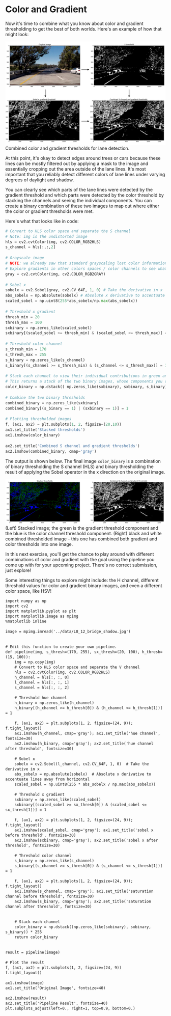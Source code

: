 # Color and Gradient

Now it's time to combine what you know about color and gradient thresholding to get the best of both worlds. Here's an example of how that might look:

![image](../data/L8_12.png)
Combined color and gradient thresholds for lane detection.

At this point, it's okay to detect edges around trees or cars because these lines can be mostly filtered out by applying a mask to the image and essentially cropping out the area outside of the lane lines. It's most important that you reliably detect different colors of lane lines under varying degrees of daylight and shadow.

You can clearly see which parts of the lane lines were detected by the gradient threshold and which parts were detected by the color threshold by stacking the channels and seeing the individual components. You can create a binary combination of these two images to map out where either the color or gradient thresholds were met.

Here's what that looks like in code:
 ```python
# Convert to HLS color space and separate the S channel
# Note: img is the undistorted image
hls = cv2.cvtColor(img, cv2.COLOR_RGB2HLS)
s_channel = hls[:,:,2]

# Grayscale image
# NOTE: we already saw that standard grayscaling lost color information for the lane lines
# Explore gradients in other colors spaces / color channels to see what might work better
gray = cv2.cvtColor(img, cv2.COLOR_RGB2GRAY)

# Sobel x
sobelx = cv2.Sobel(gray, cv2.CV_64F, 1, 0) # Take the derivative in x
abs_sobelx = np.absolute(sobelx) # Absolute x derivative to accentuate lines away from horizontal
scaled_sobel = np.uint8(255*abs_sobelx/np.max(abs_sobelx))

# Threshold x gradient
thresh_min = 20
thresh_max = 100
sxbinary = np.zeros_like(scaled_sobel)
sxbinary[(scaled_sobel >= thresh_min) & (scaled_sobel <= thresh_max)] = 1

# Threshold color channel
s_thresh_min = 170
s_thresh_max = 255
s_binary = np.zeros_like(s_channel)
s_binary[(s_channel >= s_thresh_min) & (s_channel <= s_thresh_max)] = 1

# Stack each channel to view their individual contributions in green and blue respectively
# This returns a stack of the two binary images, whose components you can see as different colors
color_binary = np.dstack(( np.zeros_like(sxbinary), sxbinary, s_binary)) * 255

# Combine the two binary thresholds
combined_binary = np.zeros_like(sxbinary)
combined_binary[(s_binary == 1) | (sxbinary == 1)] = 1

# Plotting thresholded images
f, (ax1, ax2) = plt.subplots(1, 2, figsize=(20,10))
ax1.set_title('Stacked thresholds')
ax1.imshow(color_binary)

ax2.set_title('Combined S channel and gradient thresholds')
ax2.imshow(combined_binary, cmap='gray')
 ```

The output is shown below. The final image `color_binary` is a combination of binary thresholding the S channel (HLS) and binary thresholding the result of applying the Sobel operator in the x direction on the original image.


![image](../data/L8_12_1.png)
(Left) Stacked image; the green is the gradient threshold component and the blue is the color channel threshold component. (Right) black and white combined thresholded image - this one has combined both gradient and color thresholds into one image.

In this next exercise, you'll get the chance to play around with different combinations of color and gradient with the goal using the pipeline you come up with for your upcoming project. There's no correct submission, just explore!

Some interesting things to explore might include: the H channel, different threshold values for color and gradient binary images, and even a different color space, like HSV!

```{.python .input}
import numpy as np
import cv2
import matplotlib.pyplot as plt
import matplotlib.image as mpimg
%matplotlib inline

image = mpimg.imread('../data/L8_12_bridge_shadow.jpg')


# Edit this function to create your own pipeline.
def pipeline(img, s_thresh=(170, 255), sx_thresh=(20, 100), h_thresh=(15, 100)):
    img = np.copy(img)
    # Convert to HLS color space and separate the V channel
    hls = cv2.cvtColor(img, cv2.COLOR_RGB2HLS)
    h_channel = hls[:, :, 0]
    l_channel = hls[:, :, 1]
    s_channel = hls[:, :, 2]
    
    # Threshold hue channel
    h_binary = np.zeros_like(h_channel)
    h_binary[(h_channel >= h_thresh[0]) & (h_channel <= h_thresh[1])] = 1
    
    f, (ax1, ax2) = plt.subplots(1, 2, figsize=(24, 9)); f.tight_layout()
    ax1.imshow(h_channel, cmap='gray'); ax1.set_title('hue channel', fontsize=30)
    ax2.imshow(h_binary, cmap='gray'); ax2.set_title('hue channel after threshold', fontsize=30)
    
    # Sobel x
    sobelx = cv2.Sobel(l_channel, cv2.CV_64F, 1, 0)  # Take the derivative in x
    abs_sobelx = np.absolute(sobelx)  # Absolute x derivative to accentuate lines away from horizontal
    scaled_sobel = np.uint8(255 * abs_sobelx / np.max(abs_sobelx))

    # Threshold x gradient
    sxbinary = np.zeros_like(scaled_sobel)
    sxbinary[(scaled_sobel >= sx_thresh[0]) & (scaled_sobel <= sx_thresh[1])] = 1

    f, (ax1, ax2) = plt.subplots(1, 2, figsize=(24, 9)); f.tight_layout()
    ax1.imshow(scaled_sobel, cmap='gray'); ax1.set_title('sobel x before threshold', fontsize=30)
    ax2.imshow(sxbinary, cmap='gray'); ax2.set_title('sobel x after threshold', fontsize=30)
    
    # Threshold color channel
    s_binary = np.zeros_like(s_channel)
    s_binary[(s_channel >= s_thresh[0]) & (s_channel <= s_thresh[1])] = 1
    
    f, (ax1, ax2) = plt.subplots(1, 2, figsize=(24, 9)); f.tight_layout()
    ax1.imshow(s_channel, cmap='gray'); ax1.set_title('saturation channel before threshold', fontsize=30)
    ax2.imshow(s_binary, cmap='gray'); ax2.set_title('saturation channel after threshold', fontsize=30)
   

    # Stack each channel
    color_binary = np.dstack((np.zeros_like(sxbinary), sxbinary, s_binary)) * 255
    return color_binary


result = pipeline(image)

# Plot the result
f, (ax1, ax2) = plt.subplots(1, 2, figsize=(24, 9))
f.tight_layout()

ax1.imshow(image)
ax1.set_title('Original Image', fontsize=40)

ax2.imshow(result)
ax2.set_title('Pipeline Result', fontsize=40)
plt.subplots_adjust(left=0., right=1, top=0.9, bottom=0.)
```

